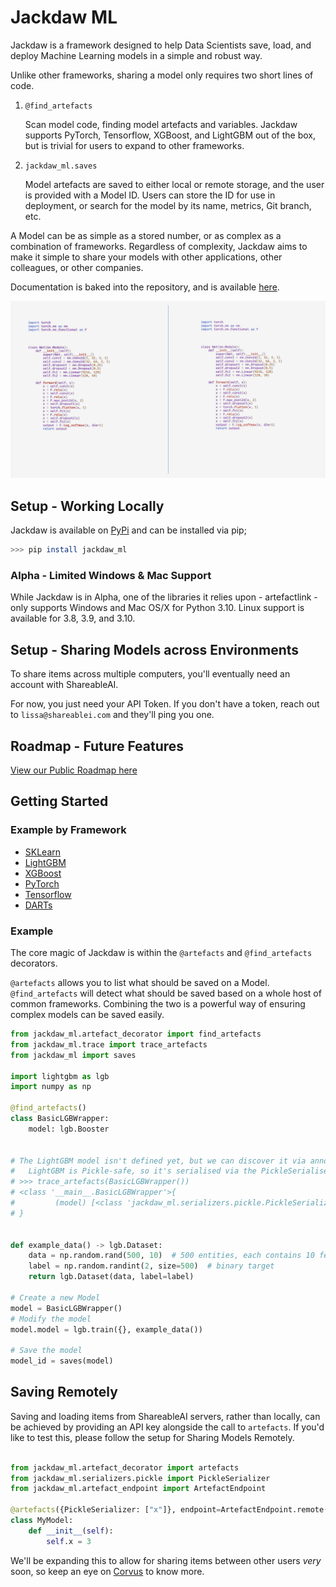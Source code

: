 # Jackdaw ML

Jackdaw is a framework designed to help Data Scientists save, load, and deploy Machine Learning models in a 
simple and robust way.

Unlike other frameworks, sharing a model only requires two short lines of code.

1. `@find_artefacts`
    
    Scan model code, finding model artefacts and variables. Jackdaw supports PyTorch, Tensorflow, XGBoost, and LightGBM
    out of the box, but is trivial for users to expand to other frameworks.


2. `jackdaw_ml.saves`
    
    Model artefacts are saved to either local or remote storage, and the user is provided with a Model ID. 
    Users can store the ID for use in deployment, or search for the model by its name, metrics, Git branch, etc. 

A Model can be as simple as a stored number, or as complex as a combination of frameworks. Regardless of complexity, 
Jackdaw aims to make it simple to share your models with other applications, other colleagues, or other companies.

Documentation is baked into the repository, and is available [here](docs). 

![Example of Save & Load of a PyTorch model via Jackdaw](docs/visuals/JackdawSaveLoad.gif)


## Setup - Working Locally
Jackdaw is available on [PyPi](https://pypi.org/project/jackdaw-ml/) and can be installed via pip;

```bash
>>> pip install jackdaw_ml
```

### Alpha - Limited Windows & Mac Support
While Jackdaw is in Alpha, one of the libraries it relies upon - artefactlink - only supports Windows and Mac OS/X for Python 3.10. Linux support is available for 3.8, 3.9, and 3.10.

## Setup - Sharing Models across Environments
To share items across multiple computers, you'll eventually need an account with ShareableAI. 

For now, you just need your API Token. If you don't have a token, reach out to `lissa@shareablei.com` and they'll ping you one.

## Roadmap - Future Features
[View our Public Roadmap here](https://github.com/orgs/shareableai/projects/1/views/1)


## Getting Started

### Example by Framework 
* [SKLearn](examples/frameworks/test_sklearn.py)
* [LightGBM](examples/frameworks/test_lightgbm.py)
* [XGBoost](examples/frameworks/test_xgboost.py)
* [PyTorch](examples/frameworks/test_pytorch.py)
* [Tensorflow](examples/frameworks/test_tensorflow.py)
* [DARTs](examples/frameworks/test_darts.py)

### Example

The core magic of Jackdaw is within the `@artefacts` and `@find_artefacts` decorators.

`@artefacts` allows you to list what should be saved on a Model. `@find_artefacts` will detect what should be saved based
on a whole host of common frameworks. Combining the two is a powerful way of ensuring complex models can be saved easily.


```python
from jackdaw_ml.artefact_decorator import find_artefacts
from jackdaw_ml.trace import trace_artefacts
from jackdaw_ml import saves

import lightgbm as lgb
import numpy as np

@find_artefacts()
class BasicLGBWrapper:
    model: lgb.Booster

    
# The LightGBM model isn't defined yet, but we can discover it via annotations.
#   LightGBM is Pickle-safe, so it's serialised via the PickleSerialiser by default.
# >>> trace_artefacts(BasicLGBWrapper())
# <class '__main__.BasicLGBWrapper'>{
#         (model) [<class 'jackdaw_ml.serializers.pickle.PickleSerializer'>]
# }


def example_data() -> lgb.Dataset:
    data = np.random.rand(500, 10)  # 500 entities, each contains 10 features
    label = np.random.randint(2, size=500)  # binary target
    return lgb.Dataset(data, label=label)

# Create a new Model
model = BasicLGBWrapper()
# Modify the model
model.model = lgb.train({}, example_data())

# Save the model
model_id = saves(model)
```


## Saving Remotely
Saving and loading items from ShareableAI servers, rather than locally, can be achieved by providing an API key alongside the call to 
`artefacts`. If you'd like to test this, please follow the setup for Sharing Models Remotely.

```python

from jackdaw_ml.artefact_decorator import artefacts
from jackdaw_ml.serializers.pickle import PickleSerializer
from jackdaw_ml.artefact_endpoint import ArtefactEndpoint

@artefacts({PickleSerializer: ["x"]}, endpoint=ArtefactEndpoint.remote('MyAPIKey'))
class MyModel:
    def __init__(self):
        self.x = 3
```

We'll be expanding this to allow for sharing items between other users *very* soon, so keep an eye on [Corvus](https://github.com/shareableai/jackdaw/issues/2) to know more. 
